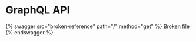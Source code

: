# GraphQL API



{% swagger src="broken-reference" path="/" method="get" %}
[Broken file](broken-reference)
{% endswagger %}
